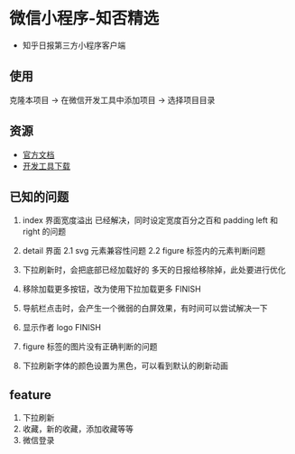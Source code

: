 # 微信小程序-知否精选

* 知乎日报第三方小程序客户端

## 使用

克隆本项目 -> 在微信开发工具中添加项目 -> 选择项目目录

## 资源

* [官方文档](https://mp.weixin.qq.com/debug/wxadoc/dev/?t=1474644083132)
* [开发工具下载](https://mp.weixin.qq.com/debug/wxadoc/dev/devtools/download.html?t=1474644089359)

## 已知的问题

1. index 界面宽度溢出
  已经解决，同时设定宽度百分之百和 padding left 和 right 的问题
2. detail 界面
  2.1 svg 元素兼容性问题
  2.2 figure 标签内的元素判断问题

3. 下拉刷新时，会把底部已经加载好的 多天的日报给移除掉，此处要进行优化

4. 移除加载更多按钮，改为使用下拉加载更多
  FINISH
  
5. 导航栏点击时，会产生一个微弱的白屏效果，有时间可以尝试解决一下

6. 显示作者 logo
  FINISH

7. figure 标签的图片没有正确判断的问题

8. 下拉刷新字体的颜色设置为黑色，可以看到默认的刷新动画



## feature

  1. 下拉刷新
  2. 收藏，新的收藏，添加收藏等等
  3. 微信登录
